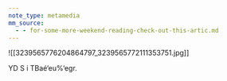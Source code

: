 ```yaml
---
note_type: metamedia
mm_source:
  - - for-some-more-weekend-reading-check-out-this-artic.md
---
```


![[3239565776204864797_3239565772111353751.jpg]]

YD S i
TBaé‘eu%‘egr.

